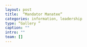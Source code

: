 ```yaml
---
layout: post
title:  “Mandator Manatee“
categories: information, leadership
type: “Gallery ”
caption: ""
intro: ""
team: []
---
```

